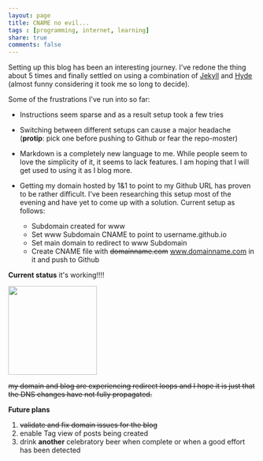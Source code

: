 ```yaml
---
layout: page
title: CNAME no evil...
tags : [programming, internet, learning]
share: true
comments: false
---
```


Setting up this blog has been an interesting journey.  I've redone the thing about 5 times and finally settled on using a combination of [Jekyll](https://jekyllrb.com/) and [Hyde](https://github.com/poole/hyde) (almost funny considering it took me so long to decide).  

Some of the frustrations I've run into so far:

* Instructions seem sparse and as a result setup took a few tries
* Switching between different setups can cause a major headache (<b>protip</b>: pick one before pushing to Github or fear the repo-moster)
* Markdown is a completely new language to me. While people seem to love the simplicity of it, it seems to lack features.  I am hoping that I will get used to using it as I blog more.
* Getting my domain hosted by 1&1 to point to my Github URL has proven to be rather difficult.  I've been researching this setup most of the evening and have yet to come up with a solution.  Current setup as follows:

	* Subdomain created for www
	* Set www Subdomain CNAME to point to username.github.io
	* Set main domain to redirect to www Subdomain
	* Create CNAME file with <s>domainname.com</s> www.domainname.com in it and push to Github

<b>Current status</b> it's working!!!!

<img src="https://media.giphy.com/media/11Feog5PTumNnq/giphy.gif"  height="180">

<s>my domain and blog are experiencing redirect loops and I hope it is just that the DNS changes have not fully propagated.</s>


<b>Future plans</b>

1. <s>validate and fix domain issues for the blog</s>
2. enable Tag view of posts being created
3. drink <b>another</b> celebratory beer when complete or when a good effort has been detected

